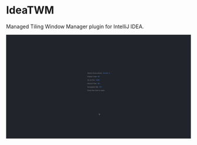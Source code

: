 # IdeaTWM

Managed Tiling Window Manager plugin for IntelliJ IDEA.

![Screenshot](screencapture.gif)


